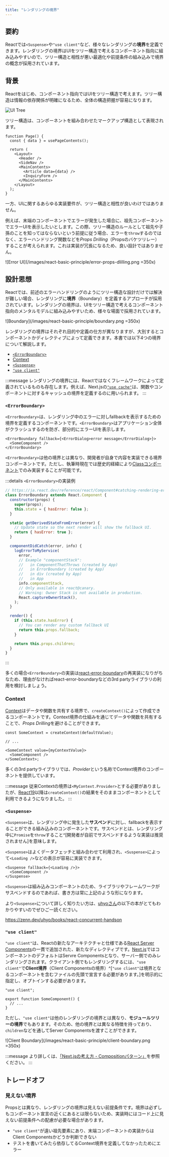 ```yaml
---
title: "レンダリングの境界"
---
```


## 要約

Reactでは`<Suspense>`や`"use client"`など、様々なレンダリングの**境界**を定義できます。レンダリングの境界はUIをツリー構造で考えるコンポーネント指向に組み込みやすいので、ツリー構造と相性が悪い最適化や前提条件の組み込みで境界の概念が採用されています。

## 背景

Reactをはじめ、コンポーネント指向ではUIをツリー構造で考えます。ツリー構造は情報の依存関係が明確になるため、全体の構造把握が容易になります。

<!-- https://excalidraw.com/#json=TtOtryC5Zw3h2uMnM5l47,fuj9JX_PQrz9S7jEShQAhw -->

![UI Tree](/images/react-basic-principle/ui-tree.png)

ツリー構造は、コンポーネントを組み合わせたマークアップ構造として表現されます。

```tsx
function Page() {
  const { data } = usePageContents();

  return (
    <Layout>
      <Header />
      <SideNav />
      <MainContents>
        <Article data={data} />
        <InquiryForm />
      </MainContents>
    </Layout>
  );
}
```

一方、UIに関するあらゆる実装要件が、ツリー構造と相性が良いわけではありません。

例えば、末端のコンポーネントでエラーが発生した場合に、祖先コンポーネントでエラーUIを表示したいとします。この際、ツリー構造のルールとして祖先や子孫のことを知ってはならないという前提に従う場合、エラーを`throw`するのではなく、エラーハンドリング関数などを*Props Drilling*（Propsのバケツリレー）することが考えられます。これは実装が冗長になるため、良い設計ではありません。

![Error UI](/images/react-basic-principle/error-props-dlilling.png =350x)

## 設計思想

Reactでは、前述のエラーハンドリングのようにツリー構造な設計だけでは解決が難しい場合、レンダリングに**境界**（Boundary）を定義するアプローチが採用されています。レンダリングの境界は、UIをツリー構造で考えるコンポーネント指向のメンタルモデルに組み込みやすいため、様々な場面で採用されています。

![Boundary](/images/react-basic-principle/boundary.png =350x)

レンダリングの境界はそれぞれ目的や定義の仕方が異なりますが、大別するとコンポーネントかディレクティブによって定義できます。本書では以下4つの境界について解説します。

- [`<ErrorBoundary>`](#errorboundary)
- [Context](#context)
- [`<Suspense>`](#suspense)
- [`"use client"`](#use-client)

:::message
レンダリングの境界には、Reactではなくフレームワークによって定義されているものも存在します。例えば、Next.jsの[`"use cache"`](https://nextjs.org/docs/app/api-reference/directives/use-cache)は、関数やコンポーネントに対するキャッシュの境界を定義するのに用いられます。
:::

### `<ErrorBoundary>`

`<ErrorBoundary>`は、レンダリング中のエラーに対しfallbackを表示するための境界を定義するコンポーネントです。`<ErrorBoundary>`はアプリケーション全体がクラッシュするのを防ぎ、部分的にエラーUIを表示します。

```tsx
<ErrorBoundary fallback={<ErrorDialog>error message</ErrorDialog>}>
  <SomeComponent />
</ErrorBoundary>
```

`<ErrorBoundary>`は他の境界とは異なり、開発者が自身で内容を実装できる境界コンポーネントです。ただし、執筆時現在では歴史的経緯により[Classコンポーネント](https://ja.react.dev/reference/react/Component#defining-a-class-component)でのみ実装することが可能です。

:::details `<ErrorBoundary>`の実装例

```jsx
// https://ja.react.dev/reference/react/Component#catching-rendering-errors-with-an-error-boundary
class ErrorBoundary extends React.Component {
  constructor(props) {
    super(props);
    this.state = { hasError: false };
  }

  static getDerivedStateFromError(error) {
    // Update state so the next render will show the fallback UI.
    return { hasError: true };
  }

  componentDidCatch(error, info) {
    logErrorToMyService(
      error,
      // Example "componentStack":
      //   in ComponentThatThrows (created by App)
      //   in ErrorBoundary (created by App)
      //   in div (created by App)
      //   in App
      info.componentStack,
      // Only available in react@canary.
      // Warning: Owner Stack is not available in production.
      React.captureOwnerStack(),
    );
  }

  render() {
    if (this.state.hasError) {
      // You can render any custom fallback UI
      return this.props.fallback;
    }

    return this.props.children;
  }
}
```

:::

多くの場合`<ErrorBoundary>`の実装は[react-error-boundary](https://www.npmjs.com/package/react-error-boundary)の再実装になりがちなため、理由がなければreact-error-boundaryなどの3rd partyライブラリの利用を検討しましょう。

### Context

[Context](https://ja.react.dev/learn/passing-data-deeply-with-context)はデータや関数を共有する境界で、`createContext()`によって作成できるコンポーネントです。Context境界の仕組みを通じてデータや関数を共有することで、*Props Drilling*を避けることができます。

```tsx
const SomeContext = createContext(defaultValue);

// ...

<SomeContext value={myContextValue}>
  <SomeComponent />
</SomeContext>;
```

多くの3rd partyライブラリでは、*Provider*という名称でContext境界のコンポーネントを提供しています。

:::message
従来Contextの境界は`<MyContext.Provider>`とする必要がありましたが、[React19](https://ja.react.dev/blog/2024/12/05/react-19#context-as-a-provider)以降は`createContext()`の結果をそのままコンポーネントとして利用できるようになりました。
:::

### `<Suspense>`

`<Suspense>`は、レンダリング中に発生した**サスペンド**に対し、fallbackを表示することができる組み込みのコンポーネントです。サスペンドとは、レンダリング中に`Promise`を`throw`すること^[開発者が自前でサスペンドするような実装は推奨されません]を意味します。

`<Suspense>`はよくデータフェッチと組み合わせて利用され、`<Suspense>`によって`<Loading />`などの表示が容易に実装できます。

```tsx
<Suspense fallback={<Loading />}>
  <SomeComponent />
</Suspense>
```

`<Suspense>`は組み込みコンポーネントのため、ライブラリやフレームワークがサスペンドするのであれば、書き方は常に上記のような形になります。

より`<Suspense>`について詳しく知りたい方は、[uhyoさん](https://x.com/uhyo_)の以下の本がとてもわかりやすいのでぜひご一読ください。

https://zenn.dev/uhyo/books/react-concurrent-handson

### `"use client"`

`"use client"`は、Reactの新たなアーキテクチャと仕様である[React Server Components](https://ja.react.dev/reference/rsc/server-components)の一貫で追加された、新たなディレクティブです。[Next.js](https://nextjs.org/)ではコンポーネントのデフォルトはServre Componentsとなり、サーバー側でのみレンダリングされます。クライアント側でもレンダリングするには、`"use client"`で**Client境界**（Client Componentsの境界）^[`"use client"`は境界となるコンポーネントを含むファイルの先頭で宣言する必要があります。]を明示的に指定し、オプトインする必要があります。

```tsx
"use client";

export function SomeComponent() {
  // ...
}
```

ただし、`"use client"`は他のレンダリングの境界とは異なり、**モジュールツリーの境界**でもあります。そのため、他の境界とは異なる特徴を持っており、`children`などを通してServer Componentsを渡すことができます。

![Client Boundary](/images/react-basic-principle/client-boundary.png =350x)

:::message
より詳しくは、[「Next.jsの考え方 - Compositionパターン」](https://zenn.dev/akfm/books/nextjs-basic-principle/viewer/part_2_composition_pattern)を参照ください。
:::

## トレードオフ

### 見えない境界

Propsとは異なり、レンダリングの境界は見えない前提条件です。境界は必ずしもコンポーネント宣言の近くにあるとは限らないため、実装時にはコード上に見えない前提条件への配慮が必要な場合があります。

- `"use client"`が遠い祖先要素にあり、末端コンポーネントの実装からはClient Componentsかどうか判断できない
- テストを書いてみたら依存してるContext境界を定義してなかったためにエラー

